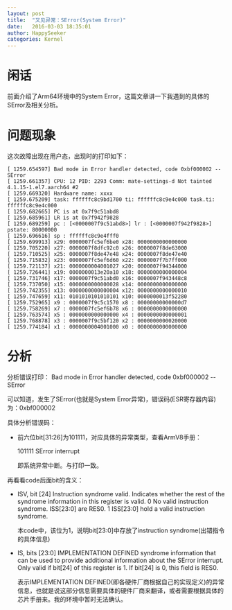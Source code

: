```yaml
---
layout: post
title:  "又见异常：SError(System Error)"
date:   2016-03-03 18:35:01
author: HappySeeker
categories: Kernel
---
```


# 闲话

前面介绍了Arm64环境中的System Error，这篇文章讲一下我遇到的具体的SError及相关分析。

# 问题现象

这次故障出现在用户态，出现时的打印如下：

	[ 1259.654597] Bad mode in Error handler detected, code 0xbf000002 -- SError
	[ 1259.661357] CPU: 12 PID: 2293 Comm: mate-settings-d Not tainted 4.1.15-1.el7.aarch64 #2
	[ 1259.669320] Hardware name: xxxx
	[ 1259.675209] task: ffffffc8c9bd1700 ti: ffffffc8c9e4c000 task.ti: ffffffc8c9e4c000
	[ 1259.682665] PC is at 0x7f9c51abd8
	[ 1259.685961] LR is at 0x7f942f9828
	[ 1259.689259] pc : [<0000007f9c51abd8>] lr : [<0000007f942f9828>] pstate: 80000000
	[ 1259.696616] sp : ffffffc8c9e4fff0
	[ 1259.699913] x29: 0000007fc5ef6be0 x28: 0000000000000000
	[ 1259.705220] x27: 0000007f8dfc92c0 x26: 0000007f8de63000
	[ 1259.710525] x25: 0000007f8de47e48 x24: 0000007f8de47e40
	[ 1259.715832] x23: 0000007fc5ef6d60 x22: 0000007f7b7ff000
	[ 1259.721137] x21: 0000000004001027 x20: 0000007f94344000
	[ 1259.726441] x19: 0000000013e20a10 x18: 0000000000000004
	[ 1259.731746] x17: 0000007f9c51abd0 x16: 0000007f943448c8
	[ 1259.737050] x15: 0000000000000028 x14: 0000000000000000
	[ 1259.742355] x13: 0000000000000004 x12: 0000000000000010
	[ 1259.747659] x11: 0101010101010101 x10: 0000000013f52280
	[ 1259.752965] x9 : 0000007f9c5c1570 x8 : 00000000000000d7
	[ 1259.758269] x7 : 0000007fc5ef6b78 x6 : 0000000000000000
	[ 1259.763574] x5 : 0000000000000000 x4 : 0000000000000001
	[ 1259.768878] x3 : 0000007f9c5bf120 x2 : 0000000000020000
	[ 1259.774184] x1 : 0000000004001000 x0 : 0000000000000000


# 分析

分析错误打印：
	Bad mode in Error handler detected, code 0xbf000002 -- SError

可以知道，发生了SError(也就是System Error异常)，错误码(ESR寄存器内容)为：0xbf000002

具体分析错误码：

- 前六位bit[31:26]为101111，对应具体的异常类型，查看ArmV8手册：

	101111 SError interrupt
	
	即系统异常中断。与打印一致。


再看看code后面bit的含义：

- ISV, bit [24]
Instruction syndrome valid. Indicates whether the rest of the syndrome information in this register
is valid.
0 No valid instruction syndrome. ISS[23:0] are RES0.
1 ISS[23:0] hold a valid instruction syndrome.

	本code中，该位为1，说明bit[23:0]中存放了instruction syndrome(出错指令的具体信息)

- IS, bits [23:0]
IMPLEMENTATION DEFINED syndrome information that can be used to provide additional
information about the SError interrupt. Only valid if bit[24] of this register is 1. If bit[24] is 0, this
field is RES0.

	表示IMPLEMENTATION DEFINED(即各硬件厂商根据自己的实现定义)的异常信息，也就是说这部分信息需要具体的硬件厂商来翻译，或者需要根据具体的芯片手册来。我的环境中暂时无法确认。